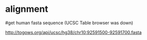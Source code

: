 # alignment

#get human fasta sequence (UCSC Table browser was down)

http://togows.org/api/ucsc/hg38/chr10:92591500-92591700.fasta

